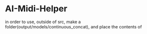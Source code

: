# AI-Midi-Helper

in order to use, outside of src,
 make a folder(output/models/continuous_concat),
  and place the contents of 